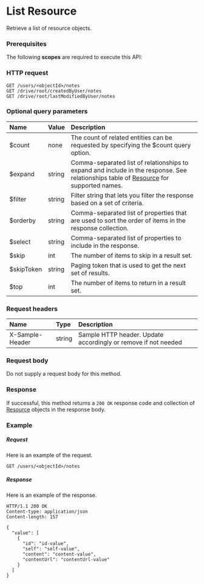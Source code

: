 # List Resource

Retrieve a list of resource objects.
### Prerequisites
The following **scopes** are required to execute this API: 
### HTTP request
<!-- { "blockType": "ignored" } -->
```http
GET /users/<objectId>/notes
GET /drive/root/createdByUser/notes
GET /drive/root/lastModifiedByUser/notes
```
### Optional query parameters
|Name|Value|Description|
|:---------------|:--------|:-------|
|$count|none|The count of related entities can be requested by specifying the $count query option.|
|$expand|string|Comma-separated list of relationships to expand and include in the response. See relationships table of [Resource](../resources/resource.md) for supported names. |
|$filter|string|Filter string that lets you filter the response based on a set of criteria.|
|$orderby|string|Comma-separated list of properties that are used to sort the order of items in the response collection.|
|$select|string|Comma-separated list of properties to include in the response.|
|$skip|int|The number of items to skip in a result set.|
|$skipToken|string|Paging token that is used to get the next set of results.|
|$top|int|The number of items to return in a result set.|

### Request headers
| Name       | Type | Description|
|:-----------|:------|:----------|
| X-Sample-Header  | string  | Sample HTTP header. Update accordingly or remove if not needed|

### Request body
Do not supply a request body for this method.
### Response
If successful, this method returns a `200 OK` response code and collection of [Resource](../resources/resource.md) objects in the response body.
### Example
##### Request
Here is an example of the request.
<!-- {
  "blockType": "request",
  "name": "get_resources"
}-->
```http
GET /users/<objectId>/notes
```
##### Response
Here is an example of the response.
<!-- {
  "blockType": "response",
  "truncated": false,
  "@odata.type": "microsoft.graph.resource",
  "isCollection": true
} -->
```http
HTTP/1.1 200 OK
Content-type: application/json
Content-length: 157

{
  "value": [
    {
      "id": "id-value",
      "self": "self-value",
      "content": "content-value",
      "contentUrl": "contentUrl-value"
    }
  ]
}
```

<!-- uuid: 93713206-fa02-48df-97bb-72304b6d766e
2015-10-25 12:56:09 UTC -->
<!-- {
  "type": "#page.annotation",
  "description": "List Resource",
  "keywords": "",
  "section": "documentation",
  "tocPath": ""
}-->